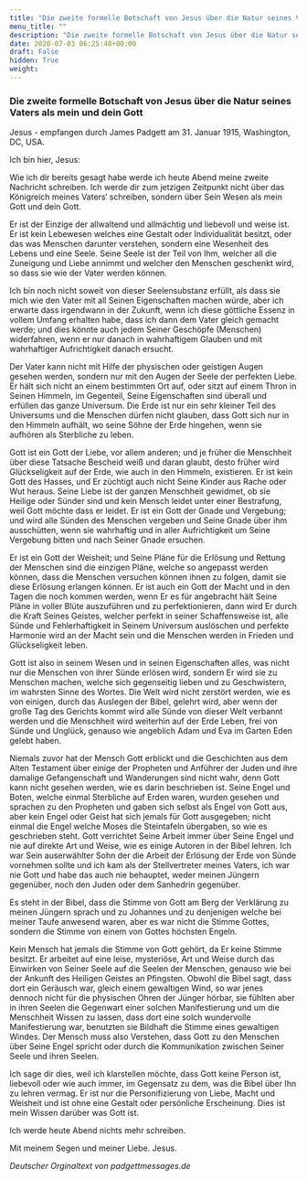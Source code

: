 ```yaml
---
title: "Die zweite formelle Botschaft von Jesus über die Natur seines Vaters als mein und dein Gott"
menu_title: ""
description: "Die zweite formelle Botschaft von Jesus über die Natur seines Vaters als mein und dein Gott"
date: 2020-07-03 06:25:48+00:00
draft: False
hidden: True
weight:
---
```

### Die zweite formelle Botschaft von Jesus über die Natur seines Vaters als mein und dein Gott

Jesus - empfangen durch James Padgett am 31. Januar 1915, Washington, DC, USA.

Ich bin hier, Jesus:

Wie ich dir bereits gesagt habe werde ich heute Abend meine zweite Nachricht schreiben. Ich werde dir zum jetzigen Zeitpunkt nicht über das Königreich meines Vaters‘ schreiben, sondern über Sein Wesen als mein Gott und dein Gott.

Er ist der Einzige der allwaltend und allmächtig und liebevoll und weise ist. Er ist kein Lebewesen welches eine Gestalt oder Individualität besitzt, oder das was Menschen darunter verstehen, sondern eine Wesenheit des Lebens und eine Seele. Seine Seele ist der Teil von Ihm, welcher all die Zuneigung und Liebe annimmt und welcher den Menschen geschenkt wird, so dass sie wie der Vater werden können.

Ich bin noch nicht soweit von dieser Seelensubstanz erfüllt, als dass sie mich wie den Vater mit all Seinen Eigenschaften machen würde, aber ich erwarte dass irgendwann in der Zukunft, wenn ich diese göttliche Essenz in vollem Umfang erhalten habe, dass ich dann dem Vater gleich gemacht werde; und dies könnte auch jedem Seiner Geschöpfe (Menschen) widerfahren, wenn er nur danach in wahrhaftigem Glauben und mit wahrhaftiger Aufrichtigkeit danach ersucht.

Der Vater kann nicht mit Hilfe der physischen oder geistigen Augen gesehen werden, sondern nur mit den Augen der Seele der perfekten Liebe. Er hält sich nicht an einem bestimmten Ort auf, oder sitzt auf einem Thron in Seinen Himmeln, im Gegenteil, Seine Eigenschaften sind überall und erfüllen das ganze Universum. Die Erde ist nur ein sehr kleiner Teil des Universums und die Menschen dürfen nicht glauben, dass Gott sich nur in den Himmeln aufhält, wo seine Söhne der Erde hingehen, wenn sie aufhören als Sterbliche zu leben.

Gott ist ein Gott der Liebe, vor allem anderen; und je früher die Menschheit über diese Tatsache Bescheid weiß und daran glaubt, desto früher wird Glückseligkeit auf der Erde, wie auch in den Himmeln, existieren. Er ist kein Gott des Hasses, und Er züchtigt auch nicht Seine Kinder aus Rache oder Wut heraus. Seine Liebe ist der ganzen Menschheit gewidmet, ob sie Heilige oder Sünder sind und kein Mensch leidet unter einer Bestrafung, weil Gott möchte dass er leidet. Er ist ein Gott der Gnade und Vergebung; und wird alle Sünden des Menschen vergeben und Seine Gnade über ihm ausschütten, wenn sie wahrhaftig und in aller Aufrichtigkeit um Seine Vergebung bitten und nach Seiner Gnade ersuchen.

Er ist ein Gott der Weisheit; und Seine Pläne für die Erlösung und Rettung der Menschen sind die einzigen Pläne, welche so angepasst werden können, dass die Menschen versuchen können ihnen zu folgen, damit sie diese Erlösung erlangen können. Er ist auch ein Gott der Macht und in den Tagen die noch kommen werden, wenn Er es für angebracht hält Seine Pläne in voller Blüte auszuführen und zu perfektionieren, dann wird Er durch die Kraft Seines Geistes, welcher perfekt in seiner Schaffensweise ist, alle Sünde und Fehlerhaftigkeit in Seinem Universum auslöschen und perfekte Harmonie wird an der Macht sein und die Menschen werden in Frieden und Glückseligkeit leben.

Gott ist also in seinem Wesen und in seinen Eigenschaften alles, was nicht nur die Menschen von ihrer Sünde erlösen wird, sondern Er wird sie zu Menschen machen, welche sich gegenseitig lieben und zu Geschwistern, im wahrsten Sinne des Wortes. Die Welt wird nicht zerstört werden, wie es von einigen, durch das Auslegen der Bibel, gelehrt wird, aber wenn der große Tag des Gerichts kommt wird alle Sünde von dieser Welt verbannt werden und die Menschheit wird weiterhin auf der Erde Leben, frei von Sünde und Unglück, genauso wie angeblich Adam und Eva im Garten Eden gelebt haben.

Niemals zuvor hat der Mensch Gott erblickt und die Geschichten aus dem Alten Testament über einige der Propheten und Anführer der Juden und ihre damalige Gefangenschaft und Wanderungen sind nicht wahr, denn Gott kann nicht gesehen werden, wie es darin beschrieben ist. Seine Engel und Boten, welche einmal Sterbliche auf Erden waren, wurden gesehen und sprachen zu den Propheten und gaben sich selbst als Engel von Gott aus, aber kein Engel oder Geist hat sich jemals für Gott ausgegeben; nicht einmal die Engel welche Moses die Steintafeln übergaben, so wie es geschrieben steht. Gott verrichtet Seine Arbeit immer über Seine Engel und nie auf direkte Art und Weise, wie es einige Autoren in der Bibel lehren. Ich war Sein auserwählter Sohn der die Arbeit der Erlösung der Erde von Sünde vornehmen sollte und ich kam als der Stellvertreter meines Vaters, ich war nie Gott und habe das auch nie behauptet, weder meinen Jüngern gegenüber, noch den Juden oder dem Sanhedrin gegenüber.

Es steht in der Bibel, dass die Stimme von Gott am Berg der Verklärung zu meinen Jüngern sprach und zu Johannes und zu denjenigen welche bei meiner Taufe anwesend waren, aber es war nicht die Stimme Gottes, sondern die Stimme von einem von Gottes höchsten Engeln.

Kein Mensch hat jemals die Stimme von Gott gehört, da Er keine Stimme besitzt. Er arbeitet auf eine leise, mysteriöse, Art und Weise durch das Einwirken von Seiner Seele auf die Seelen der Menschen, genauso wie bei der Ankunft des Heiligen Geistes an Pfingsten. Obwohl die Bibel sagt, dass dort ein Geräusch war, gleich einem gewaltigen Wind, so war jenes dennoch nicht für die physischen Ohren der Jünger hörbar, sie fühlten aber in ihren Seelen die Gegenwart einer solchen Manifestierung und um die Menschheit Wissen zu lassen, dass dort eine solch wundervolle Manifestierung war, benutzten sie Bildhaft die Stimme eines gewaltigen Windes. Der Mensch muss also Verstehen, dass Gott zu den Menschen über Seine Engel spricht oder durch die Kommunikation zwischen Seiner Seele und ihren Seelen.

Ich sage dir dies, weil ich klarstellen möchte, dass Gott keine Person ist, liebevoll oder wie auch immer, im Gegensatz zu dem, was die Bibel über Ihn zu lehren vermag. Er ist nur die Personifizierung von Liebe, Macht und Weisheit und ist ohne eine Gestalt oder persönliche Erscheinung. Dies ist mein Wissen darüber was Gott ist.

Ich werde heute Abend nichts mehr schreiben.

Mit meinem Segen und meiner Liebe. Jesus.

*Deutscher Orginaltext von padgettmessages.de*
